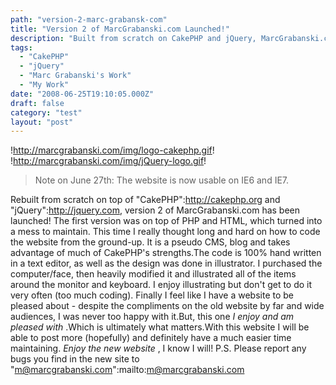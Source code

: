 ```yaml
---
path: "version-2-marc-grabansk-com"
title: "Version 2 of MarcGrabanski.com Launched!"
description: "Built from scratch on CakePHP and jQuery, MarcGrabanski.com v2 launched."
tags: 
  - "CakePHP"
  - "jQuery"
  - "Marc Grabanski's Work"
  - "My Work"
date: "2008-06-25T19:10:05.000Z"
draft: false
category: "test"
layout: "post"
---
```


!http://marcgrabanski.com/img/logo-cakephp.gif!
!http://marcgrabanski.com/img/jQuery-logo.gif!
> Note on June 27th: The website is now usable on IE6 and IE7.

Rebuilt from scratch on top of "CakePHP":http://cakephp.org and "jQuery":http://jquery.com, version 2 of MarcGrabanski.com has been launched! The first version was on top of PHP and HTML, which turned into a mess to maintain. This time I really thought long and hard on how to code the website from the ground-up. It is a pseudo CMS, blog and takes advantage of much of CakePHP's strengths.The code is 100% hand written in a text editor, as well as the design was done in illustrator. I purchased the computer/face, then heavily modified it and illustrated all of the items around the monitor and keyboard. I enjoy illustrating but don't get to do it very often (too much coding). Finally I feel like I have a website to be pleased about - despite the compliments on the old website by far and wide audiences, I was never too happy with it.But, this one *I enjoy and am pleased with* .Which is ultimately what matters.With this website I will be able to post more (hopefully) and definitely have a much easier time maintaining. *Enjoy the new website* , I know I will! P.S. Please report any bugs you find in the new site to "m@marcgrabanski.com":mailto:m@marcgrabanski.com
